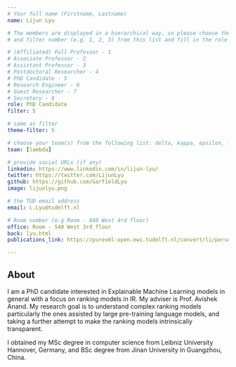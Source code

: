 ```yaml
---
# Your full name (Firstname, Lastname)
name: Lijun Lyu

# The members are displayed in a hierarchical way, so please choose the role (e.g. Full Professor, Assistant Professor etc) 
# and filter number (e.g. 1, 2, 3) from this list and fill in the role and filter from below:

# (Affiliated) Full Professor - 1
# Associate Professor - 2
# Assistant Professor - 3
# Postdoctoral Researcher - 4
# PhD Candidate - 5
# Research Engineer - 6 
# Guest Researcher - 7
# Secretary - 8
role: PhD Candidate
filter: 5

# same as filter
theme-filter: 5

# choose your team(s) from the following list: delta, kappa, epsilon, lambda, cel
team: [lambda]

# provide social URLs (if any)
linkedin: https://www.linkedin.com/in/lijun-lyu/
twitter: https://twitter.com/LijunLyu
github: https://github.com/GarfieldLyu
image: lijunlyu.png

# the TUD email address
email: L.Lyu@tudelft.nl

# Room number (e.g Room - 840 West 4rd floor)
office: Room - 540 West 3rd floor
back: lyu.html
publications_link: https://purexml-open.ewi.tudelft.nl/convert/li/persons/add54828-5033-4b48-8e18-378ba4205e83

---
```

## About
I am a PhD candidate interested in Explainable Machine Learning models in general with a focus on ranking models in IR. My adviser is Prof. Avishek Anand. My research goal is to understand complex ranking models particularly the ones assisted by large pre-training language models, and taking a further attempt to make the ranking models intrinsically transparent.

I obtained my MSc degree in computer science from Leibniz University Hannover, Germany, and BSc degree from Jinan University in Guangzhou, China. 



